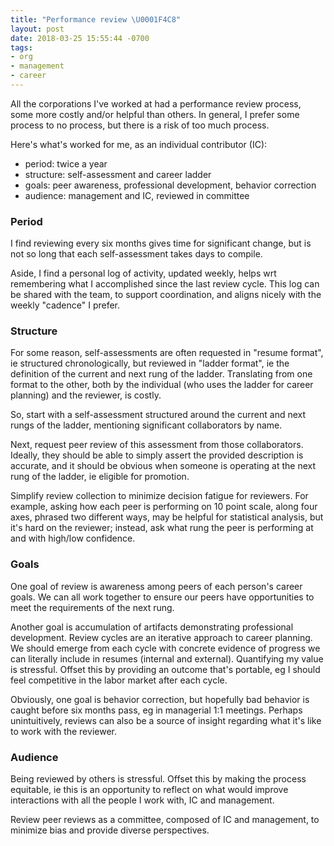 ```yaml
---
title: "Performance review \U0001F4C8"
layout: post
date: 2018-03-25 15:55:44 -0700
tags:
- org
- management
- career
---
```

All the corporations I've worked at had a performance review process, some more costly and/or helpful than others. In general, I prefer some process to no process, but there is a risk of too much process.

Here's what's worked for me, as an individual contributor (IC):

* period: twice a year
* structure: self-assessment and career ladder
* goals: peer awareness, professional development, behavior correction
* audience: management and IC, reviewed in committee

### Period

I find reviewing every six months gives time for significant change, but is not so long that each self-assessment takes days to compile.

Aside, I find a personal log of activity, updated weekly, helps wrt remembering what I accomplished since the last review cycle. This log can be shared with the team, to support coordination, and aligns nicely with the weekly "cadence" I prefer.

### Structure

For some reason, self-assessments are often requested in "resume format", ie structured chronologically, but reviewed in "ladder format", ie the definition of the current and next rung of the ladder. Translating from one format to the other, both by the individual (who uses the ladder for career planning) and the reviewer, is costly.

So, start with a self-assessment structured around the current and next rungs of the ladder, mentioning significant collaborators by name.

Next, request peer review of this assessment from those collaborators. Ideally, they should be able to simply assert the provided description is accurate, and it should be obvious when someone is operating at the next rung of the ladder, ie eligible for promotion.

Simplify review collection to minimize decision fatigue for reviewers. For example, asking how each peer is performing on 10 point scale, along four axes, phrased two different ways, may be helpful for statistical analysis, but it's hard on the reviewer; instead, ask what rung the peer is performing at and with high/low confidence.

### Goals

One goal of review is awareness among peers of each person's career goals. We can all work together to ensure our peers have opportunities to meet the requirements of the next rung.

Another goal is accumulation of artifacts demonstrating professional development. Review cycles are an iterative approach to career planning. We should emerge from each cycle with concrete evidence of progress we can literally include in resumes (internal and external). Quantifying my value is stressful. Offset this by providing an outcome that's portable, eg I should feel competitive in the labor market after each cycle.

Obviously, one goal is behavior correction, but hopefully bad behavior is caught before six months pass, eg in managerial 1:1 meetings. Perhaps unintuitively, reviews can also be a source of insight regarding what it's like to work with the reviewer.

### Audience

Being reviewed by others is stressful. Offset this by making the process equitable, ie this is an opportunity to reflect on what would improve interactions with all the people I work with, IC and management.

Review peer reviews as a committee, composed of IC and management, to minimize bias and provide diverse perspectives.